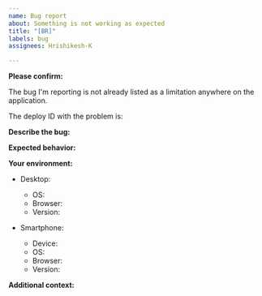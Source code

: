 ```yaml
---
name: Bug report
about: Something is not working as expected
title: "[BR]"
labels: bug
assignees: Hrishikesh-K

---
```


**Please confirm:**

The bug I'm reporting is not already listed as a limitation anywhere on the application.

<!-- The only correct answer is yes -->

The deploy ID with the problem is:

<!-- The last part of the URL of the deploys page. For example, in the following link: `https://app.netlify.com/sites/<site-name>/deploys/6162b1839e7e550007326077`, `6162b1839e7e550007326077` is the Deploy ID -->

**Describe the bug:**

<!-- A clear and concise description of what the bug is -->

**Expected behavior:**

<!-- A clear and concise description of what you expected to happen -->

**Your environment:**

<!-- Fill the details of the environment that could reproduce this issue, feel free to delete one of them if needed -->

* Desktop:
    - OS:
    - Browser:
    - Version:

* Smartphone:
    - Device:
    - OS:
    - Browser:
    - Version:

**Additional context:**

<!-- Add any other context about the problem here -->